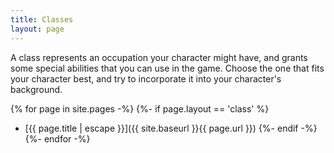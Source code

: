 ```yaml
---
title: Classes
layout: page
---
```


A class represents an occupation your character might have, and grants some special abilities that you can use in the game. Choose the one that fits your character best, and try to incorporate it into your character's background.

{% for page in site.pages -%}
    {%- if page.layout == 'class' %}
- [{{ page.title | escape }}]({{ site.baseurl }}{{ page.url }})
    {%- endif -%}
{%- endfor -%}

